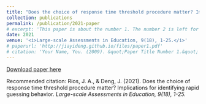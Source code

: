 ```yaml
---
title: "Does the choice of response time threshold procedure matter? Implications for identifying rapid guessing behavior"
collection: publications
permalink: /publication/2021-paper
# excerpt: 'This paper is about the number 1. The number 2 is left for future work.'
date: 2021
venue: '<i>Large-scale Assessments in Education, 9(18), 1-25.</i>'
# paperurl: 'http://jiayideng.github.io/files/paper1.pdf'
# citation: 'Your Name, You. (2009). &quot;Paper Title Number 1.&quot; <i>Applied Psychological Measurement.</i>.'
---
```


[Download paper here](http://jiayideng.github.io/files/paper1.pdf)

Recommended citation: Rios, J. A., & Deng, J. (2021). Does the choice of response time threshold procedure matter? Implications for identifying rapid guessing behavior. <i>Large-scale Assessments in Education, 9(18), 1-25.  </i>